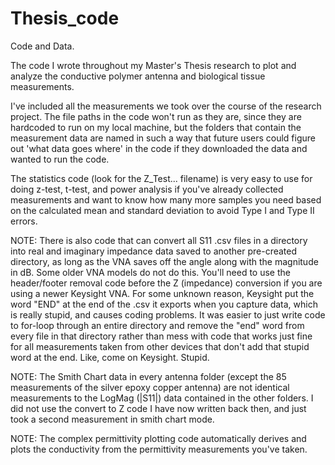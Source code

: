 # Thesis_code
Code and Data.

The code I wrote throughout my Master's Thesis research to plot and analyze the conductive polymer antenna and biological tissue measurements.

I've included all the measurements we took over the course of the research project. The file paths in the code won't run as they are, since they are hardcoded to run on my local machine, but the folders that contain the measurement data are named in such a way that future users could figure out 'what data goes where' in the code if they downloaded the data and wanted to run the code.

The statistics code (look for the Z_Test... filename) is very easy to use for doing z-test, t-test, and power analysis if you've already collected measurements and want to know how many more samples you need based on the calculated mean and standard deviation to avoid Type I and Type II errors.

NOTE: There is also code that can convert all S11 .csv files in a directory into real and imaginary impedance data saved to another pre-created directory, as long as the VNA saves off the angle along with the magnitude in dB. Some older VNA models do not do this. You'll need to use the header/footer removal code before the Z (impedance) conversion if you are using a newer Keysight VNA. For some unknown reason, Keysight put the word "END" at the end of the .csv it exports when you capture data, which is really stupid, and causes coding problems. It was easier to just write code to for-loop through an entire directory and remove the "end" word from every file in that directory rather than mess with code that works just fine for all measurements taken from other devices that don't add that stupid word at the end. Like, come on Keysight. Stupid.

NOTE: The Smith Chart data in every antenna folder (except the 85 measurements of the silver epoxy copper antenna) are not identical measurements to the LogMag (|S11|) data contained in the other folders. I did not use the convert to Z code I have now written back then, and just took a second measurement in smith chart mode.

NOTE: The complex permittivity plotting code automatically derives and plots the conductivity from the permittivity measurements you've taken.


